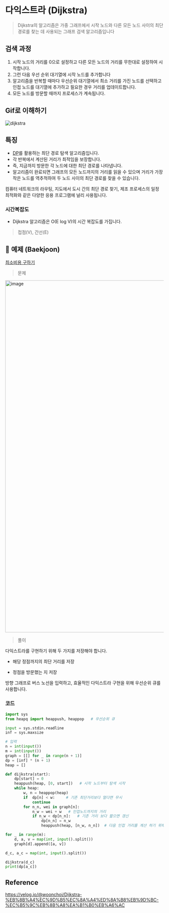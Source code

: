 # 다익스트라 (Dijkstra)

>Dijkstra의 알고리즘은 가중 그래프에서 시작 노드와 다른 모든 노드 사이의 최단 경로를 찾는 데 사용되는  그래프 검색 알고리즘입니다

## 검색 과정
1. 시작 노드의 거리를 0으로 설정하고 다른 모든 노드의 거리를 무한대로 설정하여 시작합니다. 
2. 그런 다음 우선 순위 대기열에 시작 노드를 추가합니다
3. 알고리즘을 반복할 때마다 우선순위 대기열에서 최소 거리를 가진 노드를 선택하고 인접 노드를 대기열에 추가하고 필요한 경우 거리를 업데이트합니다. 
4. 모든 노드를 방문할 때까지 프로세스가 계속됩니다.

## Gif로 이해하기

![dijkstra](https://user-images.githubusercontent.com/37105602/226551463-4e187de1-0f36-4fcb-8dc9-6fdf6d0f797b.gif)

## 특징

- [DP](./Dynamic_Programming.md)를 활용하는 최단 경로 탐색 알고리즘입니다.
- 각 반복에서 계산된 거리가 최적임을 보장합니다.  
- 즉, 지금까지 방문한 각 노드에 대한 최단 경로를 나타냅니다.  
- 알고리즘이 완료되면 그래프의 모든 노드까지의 거리를 읽을 수 있으며 거리가 가장 작은 노드를 역추적하여 두 노드 사이의 최단 경로를 찾을 수 있습니다.

컴퓨터 네트워크의 라우팅, 지도에서 도시 간의 최단 경로 찾기, 제조 프로세스의 일정 최적화와 같은 다양한 응용 프로그램에 널리 사용됩니다.

### 시간복잡도
- Dijkstra 알고리즘은 O(E log V)의 시간 복잡도를 가집니다.
>접점(V), 간선(E)

## 📌 예제 (Baekjoon)
[최소비용 구하기](https://www.acmicpc.net/problem/1916)

>문제

<img width="1121" alt="image" src="https://user-images.githubusercontent.com/37105602/226565753-4eff66af-8f15-478b-a9a4-258691ea6077.png">

>풀이

다익스트라를 구현하기 위해 두 가지를 저장해야 합니다.

- 해당 정점까지의 최단 거리를 저장

- 정점을 방문했는 지 저장

방향 그래프로 버스 노선을 입력하고, 효율적인 다익스트라 구현을 위해 우선순위 큐를 사용합니다.

### 코드
```Python
import sys
from heapq import heappush, heappop   # 우선순위 큐 

input = sys.stdin.readline
inf = sys.maxsize

# 입력
n = int(input())
m = int(input())
graph = [[] for _ in range(n + 1)]
dp = [inf] * (n + 1)
heap = []

def dijkstra(start):
    dp[start] = 0
    heappush(heap, [0, start])   # 시작 노드부터 탐색 시작
    while heap:
        w, n = heappop(heap)
        if  dp[n] < w:     # 기존 최단거리보다 멀다면 무시
            continue
        for n_n, wei in graph[n]:
            n_w = wei + w   # 인접노드까지의 거리
            if n_w < dp[n_n]:   # 기존 거리 보다 짧으면 갱신
                dp[n_n] = n_w
                heappush(heap, [n_w, n_n])  # 다음 인접 거리를 계산 하기 위해 큐에 삽입

for _ in range(m):
    d, a, v = map(int, input().split())
    graph[d].append([a, v])

d_c, a_c = map(int, input().split())

dijkstra(d_c)
print(dp[a_c])
```

## Reference

https://velog.io/@woonchoi/Dijkstra-%EB%8B%A4%EC%9D%B5%EC%8A%A4%ED%8A%B8%EB%9D%BC-%EC%B5%9C%EB%8B%A8%EA%B1%B0%EB%A6%AC